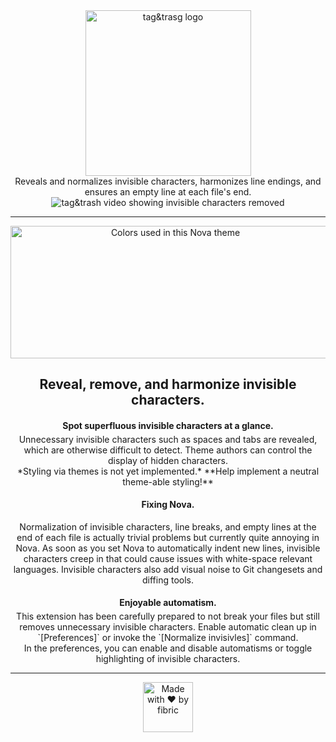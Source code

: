 <div align="center">

<img src="https://gitlab.com/fibric/normalize-whitespace-nova-theme/-/raw/main/Images/logo/text-logo.svg" alt="tag&trasg logo" width="265">

<p style="margin: 0 auto 0">
Reveals and normalizes invisible characters, harmonizes line endings, and ensures an empty line at each file's end.
</p>

<img src="https://gitlab.com/fibric/polis-nova-theme/-/raw/main/Images/polis-theme-screenshot@2x.png?inline=true" alt="tag&trash video showing invisible characters removed">

-----

<img src="https://gitlab.com/fibric/polis-nova-theme/-/raw/main/Images/syntax/polis-colors-transparent.svg" width="512" height="212" alt="Colors used in this Nova theme">

## Reveal, remove, and harmonize invisible characters.

#### Spot superfluous invisible characters at a glance.

<p style="margin: -1em auto 0">
Unnecessary invisible characters such as spaces and tabs are revealed, which are otherwise difficult to detect. Theme authors can control the display of hidden characters.
</p>
<p style="margin: 0 auto 0">
*Styling via themes is not yet implemented.* **Help implement a neutral theme-able styling!**
</p>

#### Fixing Nova.

<p style="margin: 0 auto 0">
Normalization of invisible characters, line breaks, and empty lines at the end of each file is actually trivial problems but currently quite annoying in Nova. As soon as you set Nova to automatically indent new lines, invisible characters creep in that could cause issues with white-space relevant languages. Invisible characters also add visual noise to Git changesets and diffing tools.
</p>

#### Enjoyable automatism.

<p style="margin: -1em auto 0">
This extension has been carefully prepared to not break your files but still removes unnecessary invisible characters.
Enable automatic clean up in `[Preferences]` or invoke the `[Normalize invisivles]` command.
</p>
<p style="margin: 0 auto 0">
In the preferences, you can enable and disable automatisms or toggle highlighting of invisible characters.
</p>

-----

<img src="https://gitlab.com/fibric/logo/-/raw/master/fibric-logo-text.svg" width="80" alt="Made with ❤️ by fibric">
</div>
